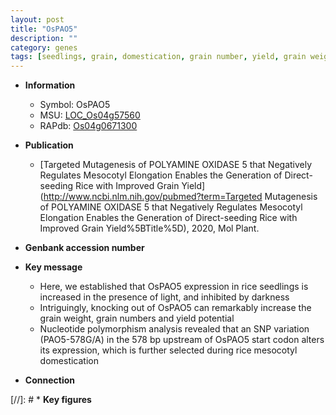 ```yaml
---
layout: post
title: "OsPAO5"
description: ""
category: genes
tags: [seedlings, grain, domestication, grain number, yield, grain weight]
---
```


* **Information**  
    + Symbol: OsPAO5  
    + MSU: [LOC_Os04g57560](http://rice.uga.edu/cgi-bin/ORF_infopage.cgi?orf=LOC_Os04g57560)  
    + RAPdb: [Os04g0671300](https://rapdb.dna.affrc.go.jp/locus/?name=Os04g0671300)  

* **Publication**  
    + [Targeted Mutagenesis of POLYAMINE OXIDASE 5 that Negatively Regulates Mesocotyl Elongation Enables the Generation of Direct-seeding Rice with Improved Grain Yield](http://www.ncbi.nlm.nih.gov/pubmed?term=Targeted Mutagenesis of POLYAMINE OXIDASE 5 that Negatively Regulates Mesocotyl Elongation Enables the Generation of Direct-seeding Rice with Improved Grain Yield%5BTitle%5D), 2020, Mol Plant.

* **Genbank accession number**  

* **Key message**  
    + Here, we established that OsPAO5 expression in rice seedlings is increased in the presence of light, and inhibited by darkness
    + Intriguingly, knocking out of OsPAO5 can remarkably increase the grain weight, grain numbers and yield potential
    + Nucleotide polymorphism analysis revealed that an SNP variation (PAO5-578G/A) in the 578 bp upstream of OsPAO5 start codon alters its expression, which is further selected during rice mesocotyl domestication

* **Connection**  

[//]: # * **Key figures**  


